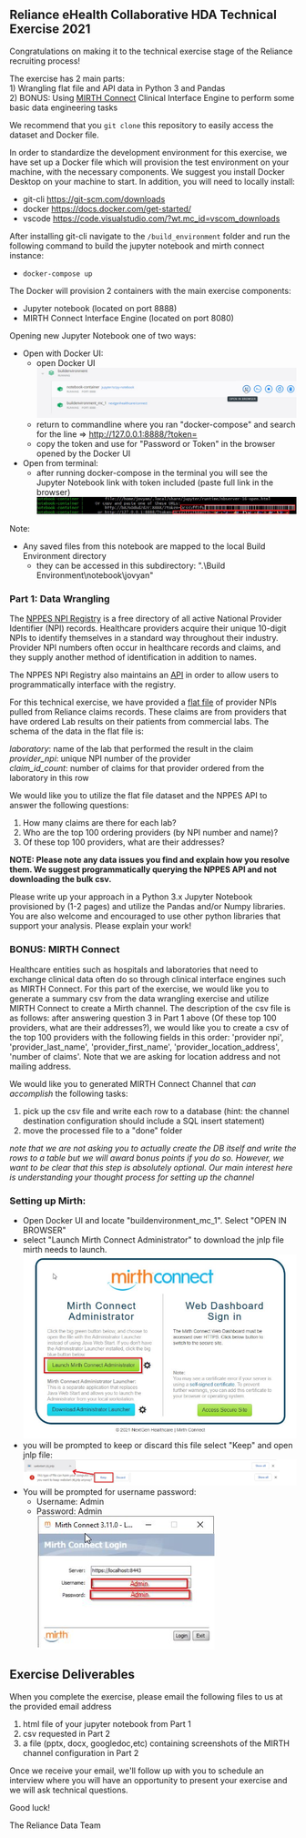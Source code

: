## Reliance eHealth Collaborative HDA Technical Exercise 2021

Congratulations on making it to the technical exercise stage of the Reliance recruiting process!

The exercise has 2 main parts:  
    1) Wrangling flat file and API data in Python 3 and Pandas  
    2) BONUS: Using [MIRTH Connect](https://www.nextgen.com/products-and-services/integration-engine) Clinical Interface Engine to perform some basic data engineering tasks  

We recommend that you `git clone` this repository to easily access the dataset and Docker file.

In order to standardize the development environment for this exercise, we have set up a Docker file which will provision the test environment on your machine, with the necessary components. We suggest you install Docker Desktop on your machine to start. In addition, you will need to locally install:

* git-cli https://git-scm.com/downloads
* docker https://docs.docker.com/get-started/
* vscode https://code.visualstudio.com/?wt.mc_id=vscom_downloads

After installing git-cli navigate to the `/build_environment` folder and run the following command to build the jupyter notebook and mirth connect instance:  
* ```docker-compose up```

The Docker will provision 2 containers with the main exercise components:
* Jupyter notebook (located on port 8888)
* MIRTH Connect Interface Engine  (located on port 8080)

Opening new Jupyter Notebook one of two ways: 
* Open with Docker UI:
    * open Docker UI 
    ![open notebook](img/docker_open_notebook.jpg)
    * return to commandline where you ran "docker-compose" and search for the line => http://127.0.0.1:8888/?token= 
    * copy the token and use for "Password or Token" in the browser opened by the Docker UI
* Open from terminal: 
    * after running docker-compose in the terminal you will see the Jupyter Notebook link with token included (paste full link in the browser)
    ![Open notebook from terminal](img/open_notebook_container.jpg)
    

Note: 
* Any saved files from this notebook are mapped to the local Build Environment directory
    * they can be accessed in this subdirectory: ".\Build Environment\notebook\jovyan\"

### Part 1: Data Wrangling 
The [NPPES NPI Registry](https://npiregistry.cms.hhs.gov/) is a free directory of all active National Provider Identifier (NPI) records. Healthcare providers acquire their unique 10-digit NPIs to identify themselves in a standard way throughout their industry. Provider NPI numbers often occur in healthcare records and claims, and they supply another method of identification in addition to names.

The NPPES NPI Registry also maintains an [API](https://npiregistry.cms.hhs.gov/registry/help-api) in order to allow users to programmatically interface with the registry.

For this technical exercise, we have provided a [flat file](https://github.com/reliancehie/recruiting-hda/blob/main/data/provider_npi_list.tsv) of provider NPIs pulled from Reliance claims records.  These claims are from providers that have ordered Lab results on their patients from commercial labs. The schema of the data in the flat file is:

*laboratory*: name of the lab that performed the result in the claim  
*provider_npi*: unique NPI number of the provider  
*claim_id_count*: number of claims for that provider ordered from the laboratory in this row  

We would like you to utilize the flat file dataset and the NPPES API to answer the following questions:

1) How many claims are there for each lab?
2) Who are the top 100 ordering providers (by NPI number and name)?
3) Of these top 100 providers, what are their addresses?

**NOTE: Please note any data issues you find and explain how you resolve them. 
We suggest programmatically querying the NPPES API and not downloading the bulk csv.**

Please write up your approach in a Python 3.x Jupyter Notebook provisioned by (1-2 pages) and utilize the Pandas and/or Numpy libraries. You are also welcome and encouraged to use other python libraries that support your analysis. Please explain your work!

### BONUS: MIRTH Connect  

Healthcare entities such as hospitals and laboratories that need to exchange clinical data often do so through clinical interface engines such as MIRTH Connect. For this part of the exercise, we would like you to generate a summary csv from the data wrangling exercise and utilize MIRTH Connect to create a Mirth channel. The description of the csv file is as follows: after answering question 3 in Part 1 above (Of these top 100 providers, what are their addresses?), we would like you to create a csv of the top 100 providers with the following fields in this order: 'provider npi', 'provider_last_name', 'provider_first_name', 'provider_location_address', 'number of claims'. Note that we are asking for location address and not mailing address. 

We would like you to generated MIRTH Connect Channel that *can accomplish* the following tasks:

1) pick up the csv file and write each row to a database (hint: the channel destination configuration should include a SQL insert statement)
2) move the processed file to a "done" folder

*note that we are not asking you to actually create the DB itself and write the rows to a table but we will award bonus points if you do so. However, we want to be clear that this step is absolutely optional. Our main interest here is understanding your thought process for setting up the channel*

### Setting up Mirth: 
* Open Docker UI and locate "buildenvironment_mc_1". Select "OPEN IN BROWSER"
* select "Launch Mirth Connect Administrator" to download the jnlp file mirth needs to launch.   
![Download JNLP file](img/mirth_jnlp.jpg)
* you will be prompted to keep or discard this file select "Keep" and open jnlp file:   
![Open JNLP file](img/mirth_jnlp_open.jpg)
* You will be prompted for username password:
    * Username: Admin  
    * Password: Admin  
![Open JNLP file](img/mirth_login.jpg)


## Exercise Deliverables  
When you complete the exercise, please email the following files to us at the provided email address  
1) html file of your jupyter notebook from Part 1  
2) csv requested in Part 2  
3) a file (pptx, docx, googledoc,etc) containing screenshots of the MIRTH channel configuration in Part 2  

Once we receive your email, we'll follow up with you to schedule an interview where you will have an opportunity to present your exercise and we will ask technical questions.

Good luck!

The Reliance Data Team
